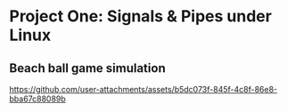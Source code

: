 # Project One: Signals & Pipes under Linux



  ## Beach ball game simulation

https://github.com/user-attachments/assets/b5dc073f-845f-4c8f-86e8-bba67c88089b
